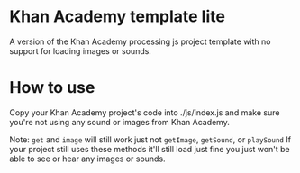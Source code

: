 # Khan Academy template lite

A version of the Khan Academy processing js project template with no support for loading images or sounds.

# How to use

Copy your Khan Academy project's code into ./js/index.js and make sure you're not using any sound or images from Khan Academy.


Note: `get` and `image` will still work just not `getImage`, `getSound`, or `playSound`
If your project still uses these methods it'll still load just fine you just won't be able to see or hear any images or sounds.


